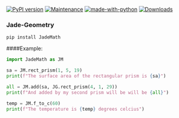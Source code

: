 [![PyPI version](https://badge.fury.io/py/JadeGeometry.svg)](https://badge.fury.io/py/JadeGeometry)
[![Maintenance](https://img.shields.io/badge/Maintained%3F-Yes-green.svg)](https://GitHub.com/Naereen/StrapDown.js/graphs/commit-activity)
[![made-with-python](https://img.shields.io/badge/Made%20with-Python-1f425f.svg)](https://www.python.org/)
[![Downloads](https://pepy.tech/badge/jadegeometry)](https://pepy.tech/project/jadegeometry)
### Jade-Geometry
``pip install JadeMath``

####Example:
```py
import JadeMath as JM

sa = JM.rect_prism(1, 5, 19)
print(f"The surface area of the rectangular prism is {sa}")

all = JM.add(sa, JG.rect_prism(4, 1, 29))
print(f"And added by my second prism will be will be {all}")

temp = JM.f_to_c(60)
print(f"The temperature is {temp} degrees celcius")
```
